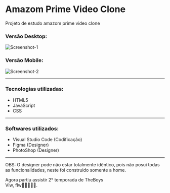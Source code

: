 # Amazom Prime Video Clone 

<p>Projeto de estudo amazom prime video clone </p>

<h3>Versão Desktop:</h3>
<img src="https://i.ibb.co/fMvSqHr/Screenshot-1.png" alt="Screenshot-1" border="0">

<h3>Versão Mobile:</h3>
<img src="https://i.ibb.co/7KCKrTw/Screenshot-2.png" alt="Screenshot-2" border="0">

<hr/>
<h3>Tecnologias utilizadas:</h3>
<ul>
    <li>HTML5</li>
    <li>JavaScript</li>
    <li>CSS</li>
</ul>
<hr/>
<h3>Softwares utilizados:</h3>
<ul>
    <li>Visual Studio Code (Codificação)</li>
    <li>Figma (Designer)</li>
    <li>PhotoShop (Designer)</li>
</ul>
<hr/>
<p>OBS: O designer pode não estar totalmente idêntico, pois não posui todas as funcionalidades, neste foi construido somente a home.</p>

<p>Agora partiu assistir 2° temporada de TheBoys<br/>Vlw, flw👨🏽‍💻🚀🚀.</p>